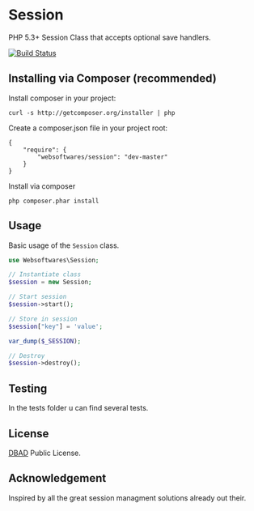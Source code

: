# Session
PHP 5.3+ Session Class that accepts optional save handlers.

[![Build Status](https://api.travis-ci.org/websoftwares/Session.png)](https://travis-ci.org/websoftwares/Session)

## Installing via Composer (recommended)

Install composer in your project:
```
curl -s http://getcomposer.org/installer | php
```

Create a composer.json file in your project root:
```
{
    "require": {
        "websoftwares/session": "dev-master"
    }
}
```
Install via composer
```
php composer.phar install
```

## Usage
Basic usage of the `Session` class.

```php
use Websoftwares\Session;

// Instantiate class
$session = new Session;

// Start session
$session->start();

// Store in session
$session["key"] = 'value';

var_dump($_SESSION);

// Destroy
$session->destroy();

```

## Testing
In the tests folder u can find several tests.

## License
[DBAD](http://www.dbad-license.org/ "DBAD") Public License.

## Acknowledgement
Inspired by all the great session managment solutions already out their.